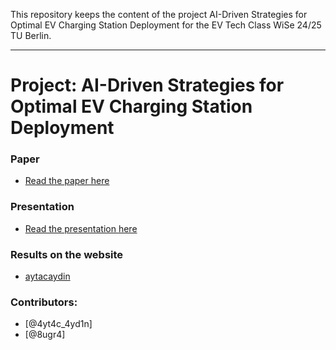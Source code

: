 This repository keeps the content of the project AI-Driven Strategies for Optimal EV Charging Station Deployment for the EV Tech Class WiSe 24/25 TU Berlin. 

----
# Project: AI-Driven Strategies for Optimal EV Charging Station Deployment

### Paper
* [Read the paper here](https://github.com/8ugr4/evtech01_2025/blob/main/Presentation_AI_Driven.pdf)

### Presentation
* [Read the presentation here](https://github.com/8ugr4/evtech01_2025/blob/main/Presentation_AI_Driven.pdf)

### Results on the website
* [aytacaydin](https://aytacaydin.com/evtech/)

### Contributors: 
* [@4yt4c_4yd1n]
* [@8ugr4]
